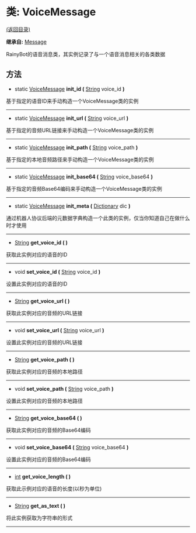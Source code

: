 # 类: VoiceMessage

[(返回目录)](./)

**继承自:** [Message](Message.md)

RainyBot的语音消息类，其实例记录了与一个语音消息相关的各类数据

## 方法

* static [VoiceMessage](VoiceMessage.md) **init\_id (** [String](https://docs.godotengine.org/en/latest/classes/class\_string.html) voice\_id **)**

基于指定的语音ID来手动构造一个VoiceMessage类的实例

***

* static [VoiceMessage](VoiceMessage.md) **init\_url (** [String](https://docs.godotengine.org/en/latest/classes/class\_string.html) voice\_url **)**

基于指定的音频URL链接来手动构造一个VoiceMessage类的实例

***

* static [VoiceMessage](VoiceMessage.md) **init\_path (** [String](https://docs.godotengine.org/en/latest/classes/class\_string.html) voice\_path **)**

基于指定的本地音频路径来手动构造一个VoiceMessage类的实例

***

* static [VoiceMessage](VoiceMessage.md) **init\_base64 (** [String](https://docs.godotengine.org/en/latest/classes/class\_string.html) voice\_base64 **)**

基于指定的音频Base64编码来手动构造一个VoiceMessage类的实例

***

* static [VoiceMessage](VoiceMessage.md) **init\_meta (** [Dictionary](https://docs.godotengine.org/en/latest/classes/class\_dictionary.html) dic **)**

通过机器人协议后端的元数据字典构造一个此类的实例，仅当你知道自己在做什么时才使用

***

* [String](https://docs.godotengine.org/en/latest/classes/class\_string.html) **get\_voice\_id ( )**

获取此实例对应的语音的ID

***

* void **set\_voice\_id (** [String](https://docs.godotengine.org/en/latest/classes/class\_string.html) voice\_id **)**

设置此实例对应的语音的ID

***

* [String](https://docs.godotengine.org/en/latest/classes/class\_string.html) **get\_voice\_url ( )**

获取此实例对应的音频的URL链接

***

* void **set\_voice\_url (** [String](https://docs.godotengine.org/en/latest/classes/class\_string.html) voice\_url **)**

设置此实例对应的音频的URL链接

***

* [String](https://docs.godotengine.org/en/latest/classes/class\_string.html) **get\_voice\_path ( )**

获取此实例对应的音频的本地路径

***

* void **set\_voice\_path (** [String](https://docs.godotengine.org/en/latest/classes/class\_string.html) voice\_path **)**

设置此实例对应的音频的本地路径

***

* [String](https://docs.godotengine.org/en/latest/classes/class\_string.html) **get\_voice\_base64 ( )**

获取此实例对应的音频的Base64编码

***

* void **set\_voice\_base64 (** [String](https://docs.godotengine.org/en/latest/classes/class\_string.html) voice\_base64 **)**

设置此实例对应的音频的Base64编码

***

* [int](https://docs.godotengine.org/en/latest/classes/class\_int.html) **get\_voice\_length ( )**

获取此示例对应的语音的长度(以秒为单位)

***

* [String](https://docs.godotengine.org/en/latest/classes/class\_string.html) **get\_as\_text ( )**

将此实例获取为字符串的形式

***
